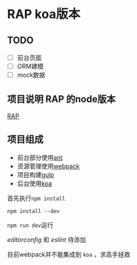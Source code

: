 # RAP koa版本

## TODO
- [ ] 前台页面
- [ ] ORM建模
- [ ] mock数据

## 项目说明 RAP 的node版本
[RAP](https://github.com/thx/RAP)

## 项目组成
- 前台部分使用[ant](http://ant.design/)
- 资源管理使用[webpack](http://webpack.github.io/)
- 项目构建[gulp](https://github.com/gulpjs/gulp)
- 后台使用[koa](http://koajs.cn/)

首先执行`npm install`

`npm install --dev`

`npm run dev`运行

*editorconfig* 和 *eslint* 待添加

目前webpack并不能集成到 `koa` ，求高手拯救 
